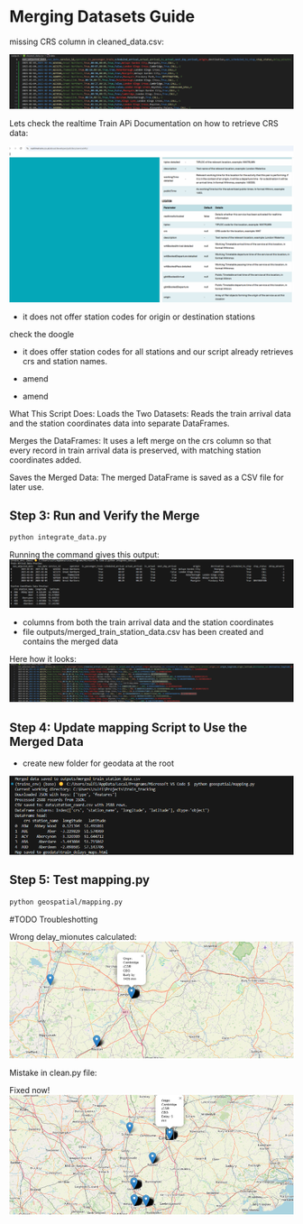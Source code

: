 # Merging Datasets Guide


missing CRS column in cleaned_data.csv:

![Missing CRS Column](/docs/images/04_missing_crs_column.png)


Lets check the realtime Train APi Documentation on how to retrieve CRS data:

![RTT Api Key](/docs/images/04_rtt_api_key.png)
 - it does not offer station codes for origin or destination stations 


 check the doogle 
 - it does offer station codes for all stations and our script already retrieves crs and station names. 


- amend 
- amend  

What This Script Does:
Loads the Two Datasets:
Reads the train arrival data and the station coordinates data into separate DataFrames.

Merges the DataFrames:
It uses a left merge on the crs column so that every record in train arrival data is preserved, with matching station coordinates added.

Saves the Merged Data:
The merged DataFrame is saved as a CSV file for later use.

## Step 3: Run and Verify the Merge
```bash
python integrate_data.py
```

Running the command gives this output:
![Terminal Output Merge](/docs/images/04_merge_output.png)

- columns from both the train arrival data and the station coordinates
-  file outputs/merged_train_station_data.csv has been created and contains the merged data

Here how it looks:
![Merged_Dataset](/docs/images/04_merged_dataset.png)

## Step 4: Update mapping Script to Use the Merged Data

- create new folder for geodata at the root 


![Output for new mapping](/docs/images/04_output_remapping.png)

## Step 5: Test mapping.py 
```bash
python geospatial/mapping.py
```

#TODO
Troubleshotting

Wrong delay_mionutes calculated:
![Wrong delay_calculation](/docs/images/04_wrong_delay_calculation.png)


Mistake in clean.py file:

Fixed now! 
![Fixed Marker with Correct Delay Calculaiton](/docs/images/04_fixed_delay_marker.png)